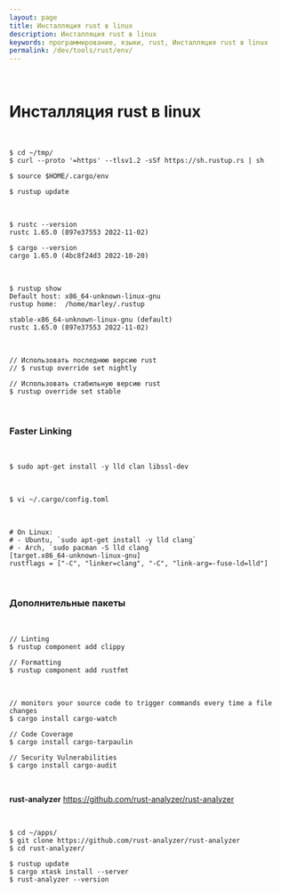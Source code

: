 ```yaml
---
layout: page
title: Инсталляция rust в linux
description: Инсталляция rust в linux
keywords: программирование, языки, rust, Инсталляция rust в linux
permalink: /dev/tools/rust/env/
---
```


<br/>

# Инсталляция rust в linux

<br/>

```
$ cd ~/tmp/
$ curl --proto '=https' --tlsv1.2 -sSf https://sh.rustup.rs | sh

$ source $HOME/.cargo/env

$ rustup update
```

<br/>

```
$ rustc --version
rustc 1.65.0 (897e37553 2022-11-02)

$ cargo --version
cargo 1.65.0 (4bc8f24d3 2022-10-20)
```

<br/>

```
$ rustup show
Default host: x86_64-unknown-linux-gnu
rustup home:  /home/marley/.rustup

stable-x86_64-unknown-linux-gnu (default)
rustc 1.65.0 (897e37553 2022-11-02)
```

<br/>

```
// Использовать последнюю версию rust
// $ rustup override set nightly

// Использовать стабильную версию rust
$ rustup override set stable
```

<br/>

### Faster Linking

<br/>

```
$ sudo apt-get install -y lld clan libssl-dev
```


<br/>

```
$ vi ~/.cargo/config.toml
```

<br/>

```
# On Linux:
# - Ubuntu, `sudo apt-get install -y lld clang`
# - Arch, `sudo pacman -S lld clang`
[target.x86_64-unknown-linux-gnu]
rustflags = ["-C", "linker=clang", "-C", "link-arg=-fuse-ld=lld"]
```

<br/>

### Дополнительные пакеты

<br/>

```
// Linting
$ rustup component add clippy

// Formatting
$ rustup component add rustfmt
```

<br/>

```
// monitors your source code to trigger commands every time a file changes
$ cargo install cargo-watch

// Code Coverage
$ cargo install cargo-tarpaulin

// Security Vulnerabilities
$ cargo install cargo-audit
```

<br/>

**rust-analyzer**
https://github.com/rust-analyzer/rust-analyzer

<br/>

```
$ cd ~/apps/
$ git clone https://github.com/rust-analyzer/rust-analyzer
$ cd rust-analyzer/

$ rustup update
$ cargo xtask install --server
$ rust-analyzer --version
```
